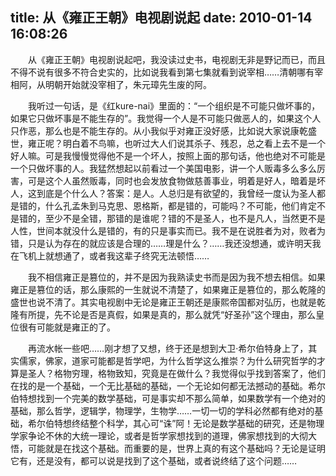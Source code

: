 title: 从《雍正王朝》电视剧说起
date: 2010-01-14 16:08:26
---

  　　从《雍正王朝》电视剧说起吧，我没读过史书，电视剧无非是野记而已，而且不得不说有很多不符合史实的，比如说我看到第七集就看到说宰相&hellip;&hellip;清朝哪有宰相阿，从明朝开始就没宰相了，朱元璋先生废的阿。

  　　我听过一句话，是《红kure-nai》里面的：&ldquo;一个组织是不可能只做坏事的，如果它只做坏事是不能生存的&rdquo;。我觉得一个人是不可能只做恶人的，如果这个人只作恶，那么也是不能生存的。从小我似乎对雍正没好感，比如说大家说康乾盛世，雍正呢？明白着不鸟嘛，也听过大人们说其杀子、残忍，总之看上去不是一个好人嘛。可是我慢慢觉得他不是一个坏人，按照上面的那句话，他也绝对不可能是一个只做坏事的人。我猛然想起以前看过一个美国电影，讲一个人贩毒多么多么厉害，可是这个人虽然贩毒，同时也会发放食物做慈善事业，明着是好人，暗着是坏人，这到底是个什么人？答案：是人。人总归是有欲望的，我曾经一度认为圣人都是错的，什么孔孟朱到马克思、恩格斯，都是错的，可能吗？不可能，他们肯定不是错的，至少不是全错，那错的是谁呢？错的不是圣人，也不是凡人，当然更不是人性，世间本就没什么是错的，有的只是事实而已。我不是在说胜者为对，败者为错，只是认为存在的就应该是合理的&hellip;&hellip;理是什么？&hellip;&hellip;我还没想通，或许明天我在飞机上就想通了，或者我这辈子终究无法顿悟&hellip;&hellip;

  　　我不相信雍正是篡位的，并不是因为我熟读史书而是因为我不想去相信。如果雍正是篡位的话，那么康熙的一生就说不清楚了，如果雍正是篡位的，那么乾隆的盛世也说不清了。其实电视剧中无论是雍正王朝还是康熙帝国都对弘历，也就是乾隆有所提，先不论是否是真假，如果是真的，那么就凭&ldquo;好圣孙&rdquo;这个理由，那么皇位很有可能就是雍正的了。

  　　再流水帐一些吧&hellip;&hellip;刚才想了又想，终于还是想到大卫&middot;希尔伯特身上了，其实儒家，佛家，道家可能都是哲学吧，为什么哲学这么推崇？为什么研究哲学的才算是圣人？格物穷理，格物致知，究竟是在做什么？我觉得似乎找到答案了，他们在找的是一个基础，一个无比基础的基础，一个无论如何都无法撼动的基础。希尔伯特想找到一个完美的数学基础，可是事实却不那么简单，如果数学有一个绝对的基础，那么哲学，逻辑学，物理学，生物学&hellip;&hellip;一切一切的学科必然都有绝对的基础，希尔伯特想终结整个科学，其心可&ldquo;诛&rdquo;阿！无论是数学基础的研究，还是物理学家争论不休的大统一理论，或者是哲学家想找到的道理，佛家想找到的大彻大悟，可能就是在找这个基础。而重要的是，世界上真的有这个基础吗？无论是证明它有，还是没有，都可以说是找到了这个基础，或者说终结了这个问题&hellip;&hellip;

